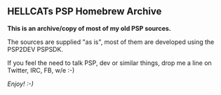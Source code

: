 HELLCATs PSP Homebrew Archive
----------

**This is an archive/copy of most of my old PSP sources.**

The sources are supplied "as is", most of them are developed using the PSP2DEV PSPSDK.

If you feel the need to talk PSP, dev or similar things, drop me a line on Twitter, IRC, FB, w/e :-)

*Enjoy! :-)*